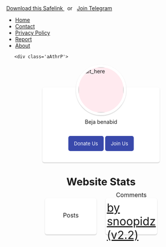 <!DOCTYPE html>
<html>
   <head>
      <!-- basic -->
      <meta charset="utf-8">
      <meta http-equiv="X-UA-Compatible" content="IE=edge">
      <meta name="viewport" content="width=device-width, initial-scale=1">
      <!-- site metas -->
      <title>Snoopidz</title>
      <meta name="keywords" content="">
      <meta name="description" content="">
      <meta name="author" content="Benabid Nadjib">
      <!-- bootstrap css -->
      <link rel="stylesheet" type="text/css" href="https://cdn.jsdelivr.net/npm/bootstrap@5.3.3/dist/css/bootstrap.min.css">
      <!-- style css -->
      <link rel="stylesheet" type="text/css" href="https://cdn.jsdelivr.net/gh/snoopidz/beja@master/appb.css">
      <!-- Responsive-->
      <link rel="stylesheet" href="https://cdnjs.cloudflare.com/ajax/libs/bootstrap-icons/1.8.3/font/bootstrap-icons.min.css">
      <!-- fevicon -->
      <link rel="icon" href="images/fevicon.png" type="image/gif" />
      <!-- font css -->
      <link href="https://fonts.googleapis.com/css2?family=Lexend:wght@100..900&display=swap" rel="stylesheet">
      <!-- Scrollbar Custom CSS -->
      <link rel="stylesheet" href="css/jquery.mCustomScrollbar.min.css">
      <!-- Tweaks for older IEs-->
      <link rel="stylesheet" href="https://netdna.bootstrapcdn.com/font-awesome/4.0.3/css/font-awesome.css">
   </head>
       <style>
  /*<![CDATA[*/ 
  /* About Author Page by Fineshop */ 
  .aAthrP{font-size:0.9rem;color:#08102b} 
  .aAthrP svg{width:18px;height:18px;fill:none !important;stroke:#fefefe;stroke-linecap:round;stroke-linejoin:round;stroke-width:1.5;margin-right:7px} 
  .webSts svg{stroke:#08102b} 
  .aAdm{padding:60px 0 20px 0} 
  .aAdm .aAdmC{justify-content:center;position:relative;display:flex;max-width:50%;margin:auto;padding:80px 30px 95px 30px;background-color:#fff;box-shadow: 0 1px 3px 0 rgb(0 0 0 / 11%), 0 2px 2px rgb(0 0 0 / 11%);border-radius:5px} 
  .aAdmC img{position:absolute;top:-60px;background-color:#ffeaef;width:120px;height:120px;box-shadow: 0 1px 3px 0 rgb(0 0 0 / 11%), 0 2px 2px rgb(0 0 0 / 11%);padding:0;border:7px solid #fff;border-radius:50%;pointer-events:none} 
  .aAdmD{text-align:center} 
  .aAdmD p{margin:0;line-height:1.7em} 
  .aAdmB{text-align:center;position:absolute;bottom:30px;left:0;right:0} 
  .aAdmB .btn{display:inline-flex;align-items:center;margin:0;padding:10px 15px;outline:0;border:0;border-radius:5px;line-height:20px;color:#fefefe;background-color:#3949ab;font-size:13px;font-family:inherit;text-decoration:none;white-space:nowrap;overflow:hidden;max-width:100%;cursor:pointer;transition:all 0.3s ease} 
  .aAdmB .btn:hover{background-color: #505fbb;} 
  .webStsH{margin:15px auto;text-align:center;font-size:1.7rem;font-weight:700;font-family:inherit} 
  .webSts{display:flex;flex-wrap:wrap;flex-direction:column;align-items:center;justify-content:center;margin:12px auto} 
  .webStsC{background-color:#fff;display:flex;justify-content:center;padding:8px;width:50%;margin:12px auto;box-shadow: 0 1px 3px 0 rgb(0 0 0 / 11%), 0 2px 2px rgb(0 0 0 / 11%);border-radius:5px} 
  .webStsC .stats{height:80px;width:200px;display:flex;align-items:center;justify-content:center;flex-direction:column;margin:0 35px} 
  .webStsC .statsNa{display:inline-flex;align-items:center;font-size:16px} 
  .webStsC .statsNu{font-family:inherit;font-size:30px;margin-top:6px;font-weight:normal} 
  .darkMode .aAthrP{color:#fefefe} 
  .darkMode .aAdmC{background-color:#252526;box-shadow: 0 1px 3px 0 rgb(0 0 0 / 11%), 0 2px 2px rgb(0 0 0 / 11%)} 
  .darkMode .aAdmC img{background-image:linear-gradient(to top right,#363636,#717171);border-color:#252526;box-shadow: 0 1px 3px 0 rgb(0 0 0 / 11%), 0 2px 2px rgb(0 0 0 / 11%)} 
  .darkMode .aAdmB .btn{background-color:#8775f5} 
  .darkMode .webStsC{background-color:#252526;box-shadow:0 5px 20px rgba(0,0,0,.2)} 
  .darkMode .webSts svg{stroke:#fefefe} 
@media screen and (min-width:641px){.aAdm .aAdmC{max-width:50%} .webSts{flex-direction:row} 
   .webStsC{max-width:24%;margin:12px}} 
  /*]]>*/
</style>  
   <body>
<!-- header section start -->
<script>/*<![CDATA[*/ function webStats(json){document.write(parseInt(json.feed.openSearch$totalResults.$t,10))} /*]]>*/</script>
<div class="d-flex info-b text-dark py-2 text-center justify-content-center">	
<a target="_blank" rel="nofollow noopener" class="text-decoration-none text-b" href="#">
<i class="bi-heart-fill"></i> Download this Safelink
</a>
	&nbsp; or &nbsp;
<a target="_blank" rel="nofollow noopener" class="text-decoration-none text-b" href="#">
	<i class="bi bi-telegram"></i> Join Telegram
</a>
</div>
<div class="widget PageList" data-version="2" id="PageList1">
<nav class="py-2 bg-light border-bottom">
<div class="container d-flex justify-content-center">
<ul class="nav">
<li class="nav-item">
<a class="nav-link link-dark px-2" href="https://snoopidz.github.io/">Home</a>
</li>
<li class="nav-item">
<a class="nav-link link-dark px-2" href="contact.html">Contact</a>
</li>
<li class="nav-item">
<a class="nav-link link-dark px-2" href="/privacy-policy.html">Privacy Policy</a>
</li>
<li class="nav-item">
<a class="nav-link link-dark px-2" href="/site-issue-report.html">Report</a>
</li>
<li class="nav-item">
<a class="nav-link link-dark px-2" href="/about.html">About</a>
</li>
</ul>
</div>
</nav>
</div>

<!--[ About Author Page by Fineshop ]--> 
	   <div class='aAthrP'> 
  <!--[ About Author ]-->
  <div class='aAdm'> <div class='aAdmC'>
  <!--[ Author Profile Picture ]--> 
    <img alt='alt_here' src='https://i.imgur.com/Bkltse9.jpeg' /> 
  <!--[ Author Description ]-->
    <div class='aAdmD'> 
      <p>Beja benabid</p> 
    </div> 
    <div class='aAdmB'> 
    <a class='btn' href='https://github.com/snoopidz'> 
  <!--[ Button Icon ]--> 
    <svg xmlns='http://www.w3.org/2000/svg' viewBox='0 0 24 24'><g><path d='M104.10836,259.25648a5.81417,5.81417,0,0,0-8.34755-1.41453.97717.97717,0,0,1-1.17546,0,5.81416,5.81416,0,0,0-8.34752,1.4145,6.84387,6.84387,0,0,0,.137,7.53223c1.93424,2.97966,5.59943,7.87617,8.79824,7.87617s6.864-4.89654,8.79823-7.87618A6.84388,6.84388,0,0,0,104.10836,259.25648Z' transform='translate(-83.17308 -253.66485)'/></g></svg>
    <!--[ Button Text ]--> 
    Donate Us </a> 
    <a class='btn' href='https://github.com/snoopidz'> 
    <!--[ Button Icon ]--> 
    <svg xmlns='http://www.w3.org/2000/svg' viewBox='0 0 24 24'><g transform='translate(2.850300, 2.150000)'><path d='M7.072,19.6583 C3.258,19.6583 1.15463195e-13,19.0813 1.15463195e-13,16.7713 C1.15463195e-13,14.4613 3.237,12.3603 7.072,12.3603 C10.886,12.3603 14.144,14.4413 14.144,16.7503 C14.144,19.0593 10.907,19.6583 7.072,19.6583 Z'/><path d='M7.07200002,9.066 C9.57500002,9.066 11.605,7.036 11.605,4.533 C11.605,2.029 9.57500002,1.50990331e-14 7.07200002,1.50990331e-14 C4.56900002,1.50990331e-14 2.53897,2.029 2.53897,4.533 C2.53000002,7.027 4.54600002,9.057 7.04000002,9.066 L7.07200002,9.066 Z'/><line x1='16.281' y1='5.9791' x2='16.281' y2='9.9891'/><line x1='18.3273' y1='7.9839' x2='14.2373' y2='7.9839'/></g></svg> 
    <!--[ Button Text ]--> 
     Join Us </a> </div> </div> </div> 
  <!--[ Stats Heading ]--> 
  <h2 class='webStsH'>Website Stats</h2> 
  <!--[ Website Statistics ]--> 
  <div class='webSts'> 
  <!--[ Posts Stats ]--> 
  <div class='webStsC'> 
    <div class='stats'> 
      <div class='statsNa'> 
  <!--[ Icon ]--> 
        <svg xmlns='http://www.w3.org/2000/svg' viewBox='0 0 24 24'><g transform='translate(2.000000, 2.000000)'><path d='M10.0002,0.7501 C3.0632,0.7501 0.7502,3.0631 0.7502,10.0001 C0.7502,16.9371 3.0632,19.2501 10.0002,19.2501 C16.9372,19.2501 19.2502,16.9371 19.2502,10.0001'/><path d='M17.5285,2.3038 L17.5285,2.3038 C16.5355,1.4248 15.0185,1.5168 14.1395,2.5098 C14.1395,2.5098 9.7705,7.4448 8.2555,9.1578 C6.7385,10.8698 7.8505,13.2348 7.8505,13.2348 C7.8505,13.2348 10.3545,14.0278 11.8485,12.3398 C13.3435,10.6518 17.7345,5.6928 17.7345,5.6928 C18.6135,4.6998 18.5205,3.1828 17.5285,2.3038 Z'/><line x1='13.009' y1='3.8008' x2='16.604' y2='6.9838'/></g></svg> 
        <!--[ Stats Name ]--> 
        Posts </div> <div class='statsNu'> 
      <!--[ Stats Number ]--> 
      <script src='/feeds/posts/default?alt=json-in-script&callback=webStats'></script> </div> </div> </div> 
    <!--[ Comments Stats ]--> 
    <div class='webStsC'> 
      <div class='stats'> 
        <div class='statsNa'> 
          <!--[ Icon ]--> 
          <svg xmlns='http://www.w3.org/2000/svg' viewBox='0 0 24 24'><g transform='translate(2.000000, 2.000000)'><line x1='13.9394' y1='10.413' x2='13.9484' y2='10.413'/><line x1='9.9304' y1='10.413' x2='9.9394' y2='10.413'/><line x1='5.9214' y1='10.413' x2='5.9304' y2='10.413'/><path d='M17.0710351,17.0698449 C14.0159481,20.1263505 9.48959549,20.7867004 5.78630747,19.074012 C5.23960769,18.8538953 1.70113357,19.8338667 0.933341969,19.0669763 C0.165550368,18.2990808 1.14639409,14.7601278 0.926307229,14.213354 C-0.787154393,10.5105699 -0.125888852,5.98259958 2.93020311,2.9270991 C6.83146881,-0.9756997 13.1697694,-0.9756997 17.0710351,2.9270991 C20.9803405,6.8359285 20.9723008,13.1680512 17.0710351,17.0698449 Z'/></g></svg> 
          <!--[ Stats Name ]--> 
          Comments </div> <div class='statsNu'> 
        <!--[ Stats Number ]--> 

			

<a class='text-decoration-none' href='https://github.com/snoopidz' rel='nofollow noopener' target='_blank'>
<i class='bi bi-layout-text-window-reverse'/> </i> by snoopidz (v2.2)</a> 
</footer>
      <!-- copyright section end -->

   </body>
</html>
